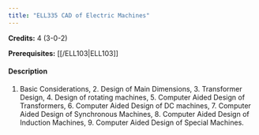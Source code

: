 ```yaml
---
title: "ELL335 CAD of Electric Machines"
---
```

**Credits:** 4 (3-0-2)

**Prerequisites:** [[/ELL103|ELL103]]

#### Description
1. Basic Considerations, 2. Design of Main Dimensions, 3. Transformer Design, 4. Design of rotating machines, 5. Computer Aided Design of Transformers, 6. Computer Aided Design of DC machines, 7. Computer Aided Design of Synchronous Machines, 8. Computer Aided Design of Induction Machines, 9. Computer Aided Design of Special Machines.
